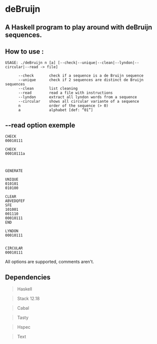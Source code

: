 # deBruijn
## A Haskell program to play around with deBruijn sequences.

## How to use :
```
USAGE: ./deBruijn n [a] [--check|--unique|--clean|--lyndon|--circular|--read -> file]

      --check       check if a sequence is a de Bruijn sequence
      --unique      check if 2 sequences are distinct de Bruijn sequences
      --clean       list cleaning
      --read        read a file with instructions
      --lyndon      extract all lyndon words from a sequence
      --circular    shows all circular variante of a sequence
      n             order of the sequence (> 0)
      a             alphabet [def: “01”]
```

## --read option exemple

```
CHECK
00010111

CHECK
00010111a



GENERATE

UNIQUE
010101
010100

CLEAR
ABVEDQFEF
SFE
101001
001110
00010111
END

LYNDON
00010111


CIRCULAR
00010111
```

All options are supported, comments aren't.

## Dependencies

> Haskell

> Stack 12.18

> Cabal

> Tasty

> Hspec

> Text